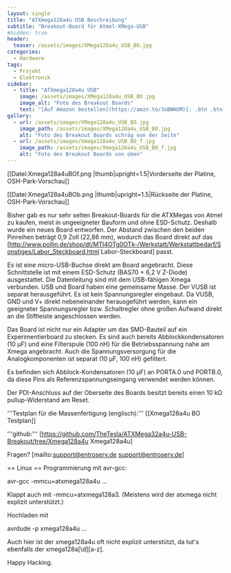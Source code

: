 ```yaml
---
layout: single
title: "ATXmega128a4u USB Beschreibung"
subtitle: "Breakout-Board für Atmel-XMega-USB"
#hidden: true
header:
  teaser: /assets/images/XMega128a4u_USB_BO.jpg
categories:
  - Hardware
tags:
  - Projekt
  - Elektronik
sidebar:
  - title: "ATXmega128a4u USB"
    image: /assets/images/XMega128a4u_USB_BO.jpg
    image_alt: "Foto des Breakout Boards"
    text: "[Auf Amazon bestellen](https://amzn.to/3oBWHUM){: .btn .btn--success}"
gallery:
  - url: /assets/images/XMega128a4u_USB_BO.jpg
    image_path: /assets/images/XMega128a4u_USB_BO.jpg
    alt: "Foto des Breakout Boards schräg von der Seite"
  - url: /assets/images/Xmega128a4u_USB_BO_f.jpg
    image_path: /assets/images/Xmega128a4u_USB_BO_f.jpg
    alt: "Foto des Breakout Boards von oben"
---
```


[[Datei:Xmega128a4uBOf.png |thumb|upright=1.5|Vorderseite der Platine, OSH-Park-Vorschau]]

[[Datei:Xmega128a4uBOb.png |thumb|upright=1.5|Rückseite der Platine, OSH-Park-Vorschau]]


Bisher gab es nur sehr selten Breakout-Boards für die ATXMegas von Atmel zu kaufen, meist in ungeeigneter Bauform und ohne ESD-Schutz. Deshalb wurde ein neues Board entworfen. Der Abstand zwischen den beiden Pinreihen beträgt 0,9 Zoll (22,86 mm), wodurch das Board direkt auf das [http://www.pollin.de/shop/dt/MTI4OTg0OTk-/Werkstatt/Werkstattbedarf/Sonstiges/Labor_Steckboard.html Labor-Steckboard] passt.

Es ist eine micro-USB-Buchse direkt am Board angebracht. Diese Schnittstelle ist mit einem ESD-Schutz (BAS70 + 6,2 V Z-Diode) ausgestattet. Die Datenleitung sind mit dem USB-fähigen Xmega verbunden. USB und Board haben eine gemeinsame Masse. Der VUSB ist separat herausgeführt. Es ist kein Spannungsregler eingebaut. Da VUSB, GND und V+ direkt nebeneinander herausgeführt werden, kann ein geeigneter Spannungsregler bzw. Schaltregler ohne großen Aufwand direkt an die Stiftleiste angeschlossen werden.

Das Board ist nicht nur ein Adapter um das SMD-Bauteil auf ein Experimentierboard zu stecken. Es sind auch bereits Abblockkondensatoren (10 µF) und eine Filterspule (100 nH) für die Betriebsspannung nahe am Xmega angebracht. Auch die Spannungsversorgung für die Analogkomponenten ist separat (10 µF, 100 nH) gefiltert. 

Es befinden sich Abblock-Kondensatoren (10 µF) an PORTA.0 und PORTB.0, da diese Pins als Referenzspannungseingang verwendet werden können.

Der PDI-Anschluss auf der Oberseite des Boards besitzt bereits einen 10 kΩ pullup-Widerstand am Reset.

'''Testplan für die Massenfertigung (englisch):''' [[Xmega128a4u BO Testplan]]

'''github:''' [https://github.com/TheTesla/ATXMega32a4u-USB-Breakout/tree/Xmega128a4u Xmega128a4u]

Fragen? [mailto:support@entroserv.de support@entroserv.de]

== Linux ==
Programmierung mit avr-gcc:

avr-gcc -mmcu=atxmega128a4u ...

Klappt auch mit -mmcu=atxmega128a3. (Meistens wird der atxmega nicht explizit unterstützt.)

Hochladen mit

avrdude -p xmega128a4u ...

Auch hier ist der xmega128a4u oft nicht explizit unterstützt, da tut's ebenfalls der xmega128a[\d][a-z].

Happy Hacking.

